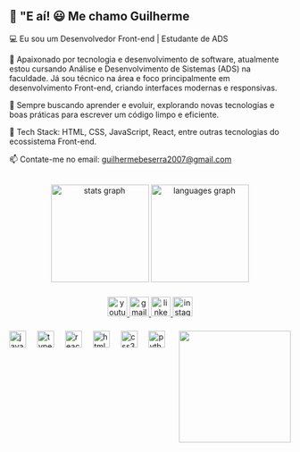 ## 🚀 "E aí! 😃 Me chamo Guilherme

💻 Eu sou um Desenvolvedor Front-end | Estudante de ADS

🚀 Apaixonado por tecnologia e desenvolvimento de software, atualmente estou cursando Análise e Desenvolvimento de Sistemas (ADS) na faculdade. Já sou técnico na área e foco principalmente em desenvolvimento Front-end, criando interfaces modernas e responsivas.

📌 Sempre buscando aprender e evoluir, explorando novas tecnologias e boas práticas para escrever um código limpo e eficiente.

🔗 Tech Stack: HTML, CSS, JavaScript, React, entre outras tecnologias do ecossistema Front-end.

📫 Contate-me no email: guilhermebeserra2007@gmail.com




<br clear="both">

<div align="center">
  <img src="https://github-readme-stats.vercel.app/api?username=GuilhermeBeserra&hide_title=false&hide_rank=false&show_icons=true&include_all_commits=true&count_private=true&disable_animations=false&theme=github_dark&locale=pt-br&hide_border=false" height="175" alt="stats graph"  />
  <img src="https://github-readme-stats.vercel.app/api/top-langs?username=GuilhermeBeserra&locale=pt-br&hide_title=false&layout=compact&card_width=320&langs_count=5&theme=graywhite&hide_border=false" height="175" alt="languages graph"  />
</div>

###

<div align="center">
  <a href="https://www.youtube.com/channel/UCsfE2DZ8wBbET2EK-62h_xg" target="_blank">
    <img src="https://img.shields.io/static/v1?message=Youtube&logo=youtube&label=&color=FF0000&logoColor=white&labelColor=&style=for-the-badge" height="35" alt="youtube logo"  />
  </a>
  <a href="guilhermebeserra2007@gmail.com" target="_blank">
    <img src="https://img.shields.io/static/v1?message=Gmail&logo=gmail&label=&color=D14836&logoColor=white&labelColor=&style=for-the-badge" height="35" alt="gmail logo"  />
  </a>
  <a href="https://www.linkedin.com/in/guilherme-cavalcante-4398a9289/" target="_blank">
    <img src="https://img.shields.io/static/v1?message=LinkedIn&logo=linkedin&label=&color=0077B5&logoColor=white&labelColor=&style=for-the-badge" height="35" alt="linkedin logo"  />
  </a>
  <a href="https://www.instagram.com/guilherme_.beserra?igsh=MXQ3MDNleDRiajY1Ng==" target="_blank">
    <img src="https://img.shields.io/static/v1?message=Instagram&logo=instagram&label=&color=E4405F&logoColor=white&labelColor=&style=for-the-badge" height="35" alt="instagram logo"  />
  </a>
</div>

###

<img align="right" height="200" src="https://media.tenor.com/qZTaKj4UL00AAAAi/okay.gif"  />

###

<div align="left">
  <img src="https://cdn.jsdelivr.net/gh/devicons/devicon/icons/javascript/javascript-original.svg" height="30" alt="javascript logo"  />
  <img width="12" />
  <img src="https://cdn.jsdelivr.net/gh/devicons/devicon/icons/typescript/typescript-original.svg" height="30" alt="typescript logo"  />
  <img width="12" />
  <img src="https://cdn.jsdelivr.net/gh/devicons/devicon/icons/react/react-original.svg" height="30" alt="react logo"  />
  <img width="12" />
  <img src="https://cdn.jsdelivr.net/gh/devicons/devicon/icons/html5/html5-original.svg" height="30" alt="html5 logo"  />
  <img width="12" />
  <img src="https://cdn.jsdelivr.net/gh/devicons/devicon/icons/css3/css3-original.svg" height="30" alt="css3 logo"  />
  <img width="12" />
  <img src="https://cdn.jsdelivr.net/gh/devicons/devicon/icons/python/python-original.svg" height="30" alt="python logo"  />
</div>

###
